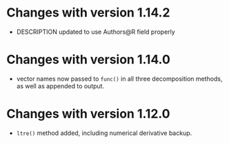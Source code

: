 # Changes with version 1.14.2 
* DESCRIPTION updated to use Authors@R field properly

# Changes with version 1.14.0 
*  vector names now passed to `func()` in all three decomposition methods, as well as appended to output.

# Changes with version 1.12.0
*  `ltre()` method added, including numerical derivative backup.
